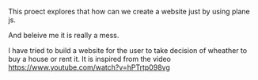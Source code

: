 This proect explores that how can we create a website just by using plane js.

And beleive me it is really a mess.

I have tried to build a website for the user to take decision of wheather to
buy a house or rent it.
It is inspired from the video
https://www.youtube.com/watch?v=hPTrtp098vg

